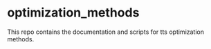 # optimization_methods

This repo contains the documentation and scripts for tts optimization methods.
